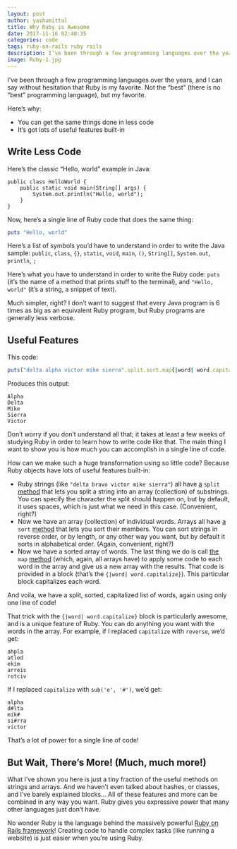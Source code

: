 ```yaml
---
layout: post
author: yashumittal
title: Why Ruby is Awesome
date: 2017-11-16 02:40:35
categories: code
tags: ruby-on-rails ruby rails
description: I’ve been through a few programming languages over the years, and I can say without hesitation that Ruby is my favorite.
image: Ruby-1.jpg
---
```


I’ve been through a few programming languages over the years, and I can say without hesitation that Ruby is my favorite. Not the “best” (there is no “best” programming language), but my favorite.

Here’s why:

* You can get the same things done in less code
* It’s got lots of useful features built-in

## Write Less Code

Here’s the classic “Hello, world” example in Java:

```
public class HelloWorld {
    public static void main(String[] args) {
        System.out.println("Hello, world");
    }
}
```

Now, here’s a single line of Ruby code that does the same thing:

```rb
puts "Hello, world"
```

Here’s a list of symbols you’d have to understand in order to write the Java sample: `public`, `class`, `{}`, `static`, `void`, `main`, `()`, `String[]`, `System.out`, `println`, `;`

Here’s what you have to understand in order to write the Ruby code: `puts` (it’s the name of a method that prints stuff to the terminal), and `"Hello, world"` (it’s a string, a snippet of text).

Much simpler, right? I don’t want to suggest that every Java program is 6 times as big as an equivalent Ruby program, but Ruby programs are generally less verbose.

## Useful Features

This code:

```rb
puts("delta alpha victor mike sierra".split.sort.map{|word| word.capitalize})
```

Produces this output:

```
Alpha
Delta
Mike
Sierra
Victor
```

Don’t worry if you don’t understand all that; it takes at least a few weeks of studying Ruby in order to learn how to write code like that. The main thing I want to show you is how much you can accomplish in a single line of code.

How can we make such a huge transformation using so little code? Because Ruby objects have lots of useful features built-in:

* Ruby strings (like `"delta bravo victor mike sierra"`) all have [a](//ruby-doc.org/core-2.4.0/String.html#method-i-split) `split` [method](//ruby-doc.org/core-2.4.0/String.html#method-i-split) that lets you split a string into an array (collection) of substrings. You can specify the character the split should happen on, but by default, it uses spaces, which is just what we need in this case. (Convenient, right?)
* Now we have an array (collection) of individual words. Arrays all have [a](//ruby-doc.org/core-2.4.0/Array.html#method-i-sort) `sort` [method](//ruby-doc.org/core-2.4.0/Array.html#method-i-sort) that lets you sort their members. You can sort strings in reverse order, or by length, or any other way you want, but by default it sorts in alphabetical order. (Again, convenient, right?)
* Now we have a sorted array of words. The last thing we do is call [the](//ruby-doc.org/core-2.4.0/Array.html#method-i-map) `map` [method](//ruby-doc.org/core-2.4.0/Array.html#method-i-map) (which, again, all arrays have) to apply some code to each word in the array and give us a new array with the results. That code is provided in a block (that’s the `{|word| word.capitalize}`). This particular block capitalizes each word.

And voila, we have a split, sorted, capitalized list of words, again using only one line of code!

That trick with the `{|word| word.capitalize}` block is particularly awesome, and is a unique feature of Ruby. You can do anything you want with the words in the array. For example, if I replaced `capitalize` with `reverse`, we’d get:

```
ahpla
atled
ekim
arreis
rotciv
```

If I replaced `capitalize` with `sub('e', '#')`, we’d get:

```
alpha
d#lta
mik#
si#rra
victor
```

That’s a lot of power for a single line of code!

## But Wait, There’s More! (Much, much more!)

What I’ve shown you here is just a tiny fraction of the useful methods on strings and arrays. And we haven’t even talked about hashes, or classes, and I’ve barely explained blocks… All of these features and more can be combined in any way you want. Ruby gives you expressive power that many other languages just don’t have.

No wonder Ruby is the language behind the massively powerful [Ruby on Rails framework](http://rubyonrails.org/)! Creating code to handle complex tasks (like running a website) is just easier when you’re using Ruby.
